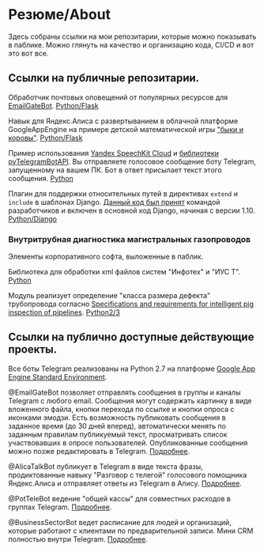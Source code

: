 # Резюме/About

Здесь собраны ссылки на мои репозитарии, которые можно показывать в паблике. Можно глянуть на качество и организацию кода, CI/CD и вот это вот все.

## Cсылки на публичные репозитарии.

Обработчик почтовых оповещений от популярных ресурсов для [EmailGateBot](https://vb64.github.io/telegram.email.notify/docs/ru/guide.html).
[Python/Flask](https://github.com/vb64/telegram.email.notify)

Навык для Яндекс.Алиса с развертыванием в облачной платформе GoogleAppEngine на примере детской математической игры ["быки и коровы"](https://en.wikipedia.org/wiki/Bulls_and_Cows).
[Python/Flask](https://github.com/vb64/bulls_cows)

Пример использования [Yandex SpeechKit Cloud](https://developer.tech.yandex.ru/) и [библиотеки pyTelegramBotAPI](https://github.com/eternnoir/pyTelegramBotAPI). Вы отправляете голосовое сообщение боту Telegram, запущенному на вашем ПК. Бот в ответ присылает текст этого сообщения.
[Python](https://github.com/vb64/telegram.voice_echo_bot)

Плагин для поддержки относительных путей в директивах `extend` и `include` в шаблонах Django. [Данный код был принят](https://github.com/django/django/commit/aec4f97555cbfc9d14d698f61d43a478f5911661) командой разработчиков и включен в основной код Django, начиная с версии 1.10.
[Python/Django](https://github.com/vb64/django.templates.relative.path)

### Внутритрубная диагностика магистральных газопроводов

Элементы корпоративного софта, выложенные в паблик.

Библиотека для обработки xml файлов систем "Инфотех" и "ИУС Т".
[Python](https://github.com/vb64/oeg.infotech.xml)

Модуль реализует определение "класса размера дефекта" трубопровода согласно [Specifications and requirements for intelligent pig inspection of pipelines](http://www.iliassociation.org/documents/industry/POF%20specs%20V3_2%20January%202005.pdf).
[Python2/3](https://github.com/vb64/oeg.feature.class)

## Cсылки на публично доступные действующие проекты.

Все боты Telegram реализованы на Python 2.7 на платформе [Google App Engine Standard Environment](https://cloud.google.com/appengine/docs/standard/).

@EmailGateBot позволяет отправлять сообщения в группы и каналы Telegram с любого email. Сообщения могут содержать картинку в виде вложенного файла, кнопки перехода по ссылке и кнопки опроса с иконками эмодзи. Есть возможность публиковать сообщения в заданное время (до 30 дней вперед), автоматически менять по заданным правилам публикуемый текст, просматривать список участвовавших в опросе пользователей. Опубликованные сообщения можно позже редактировать в Telegram.
[Подробнее](https://vb64.github.io/telegram.email.notify/docs/ru/guide.html).

@AlicaTalkBot публикует в Telegram в виде текста фразы, продиктованные навыку "Разговор с телегой" голосового помощника Яндекс.Алиса и отправляет ответы из Telegram в Алису.
[Подробнее](https://zen.yandex.ru/media/id/5a7c88094bf16140b018eb53/razgovor-s-telegoi-iandeksalisa-i-telegram-5cdbef3273f29b00b2d98a13).

@PotTeleBot ведение "общей кассы" для совместных расходов в группах Telegram.
[Подробнее](https://zen.yandex.ru/media/id/5a7c88094bf16140b018eb53/sovmestnye-rashody-5b3e609e9d936000a8dcc08b).

@BusinessSectorBot ведет расписание для людей и организаций, которые работают с клиентами по предварительной записи. Мини CRM полностью внутри Telegram.
[Подробнее](https://zen.yandex.ru/media/id/5a7c88094bf16140b018eb53/raspisanie-vashih-zadach-v-telegram-5be13850bd70ad00aa0ca47a).
